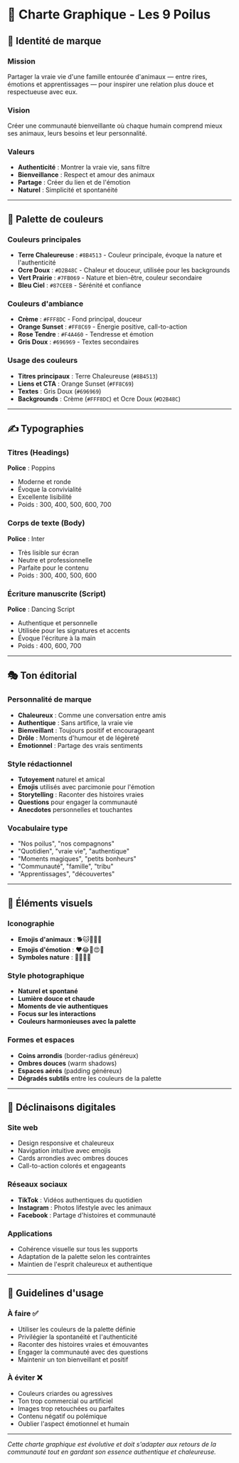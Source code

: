 # 🎨 Charte Graphique - Les 9 Poilus

## 🎯 Identité de marque

### Mission
Partager la vraie vie d'une famille entourée d'animaux — entre rires, émotions et apprentissages — pour inspirer une relation plus douce et respectueuse avec eux.

### Vision
Créer une communauté bienveillante où chaque humain comprend mieux ses animaux, leurs besoins et leur personnalité.

### Valeurs
- **Authenticité** : Montrer la vraie vie, sans filtre
- **Bienveillance** : Respect et amour des animaux
- **Partage** : Créer du lien et de l'émotion
- **Naturel** : Simplicité et spontanéité

---

## 🎨 Palette de couleurs

### Couleurs principales
- **Terre Chaleureuse** : `#8B4513` - Couleur principale, évoque la nature et l'authenticité
- **Ocre Doux** : `#D2B48C` - Chaleur et douceur, utilisée pour les backgrounds
- **Vert Prairie** : `#7FB069` - Nature et bien-être, couleur secondaire
- **Bleu Ciel** : `#87CEEB` - Sérénité et confiance

### Couleurs d'ambiance
- **Crème** : `#FFF8DC` - Fond principal, douceur
- **Orange Sunset** : `#FF8C69` - Énergie positive, call-to-action
- **Rose Tendre** : `#F4A460` - Tendresse et émotion
- **Gris Doux** : `#696969` - Textes secondaires

### Usage des couleurs
- **Titres principaux** : Terre Chaleureuse (`#8B4513`)
- **Liens et CTA** : Orange Sunset (`#FF8C69`)
- **Textes** : Gris Doux (`#696969`)
- **Backgrounds** : Crème (`#FFF8DC`) et Ocre Doux (`#D2B48C`)

---

## ✍️ Typographies

### Titres (Headings)
**Police** : Poppins
- Moderne et ronde
- Évoque la convivialité
- Excellente lisibilité
- Poids : 300, 400, 500, 600, 700

### Corps de texte (Body)
**Police** : Inter
- Très lisible sur écran
- Neutre et professionnelle
- Parfaite pour le contenu
- Poids : 300, 400, 500, 600

### Écriture manuscrite (Script)
**Police** : Dancing Script
- Authentique et personnelle
- Utilisée pour les signatures et accents
- Évoque l'écriture à la main
- Poids : 400, 600, 700

---

## 🎭 Ton éditorial

### Personnalité de marque
- **Chaleureux** : Comme une conversation entre amis
- **Authentique** : Sans artifice, la vraie vie
- **Bienveillant** : Toujours positif et encourageant
- **Drôle** : Moments d'humour et de légèreté
- **Émotionnel** : Partage des vrais sentiments

### Style rédactionnel
- **Tutoyement** naturel et amical
- **Émojis** utilisés avec parcimonie pour l'émotion
- **Storytelling** : Raconter des histoires vraies
- **Questions** pour engager la communauté
- **Anecdotes** personnelles et touchantes

### Vocabulaire type
- "Nos poilus", "nos compagnons"
- "Quotidien", "vraie vie", "authentique"
- "Moments magiques", "petits bonheurs"
- "Communauté", "famille", "tribu"
- "Apprentissages", "découvertes"

---

## 🎨 Éléments visuels

### Iconographie
- **Emojis d'animaux** : 🐕🐱🐎🦮🐾
- **Emojis d'émotion** : ❤️😂🥰😍✨
- **Symboles nature** : 🌿🍃🌻🦋

### Style photographique
- **Naturel et spontané**
- **Lumière douce et chaude**
- **Moments de vie authentiques**
- **Focus sur les interactions**
- **Couleurs harmonieuses avec la palette**

### Formes et espaces
- **Coins arrondis** (border-radius généreux)
- **Ombres douces** (warm shadows)
- **Espaces aérés** (padding généreux)
- **Dégradés subtils** entre les couleurs de la palette

---

## 📱 Déclinaisons digitales

### Site web
- Design responsive et chaleureux
- Navigation intuitive avec emojis
- Cards arrondies avec ombres douces
- Call-to-action colorés et engageants

### Réseaux sociaux
- **TikTok** : Vidéos authentiques du quotidien
- **Instagram** : Photos lifestyle avec les animaux
- **Facebook** : Partage d'histoires et communauté

### Applications
- Cohérence visuelle sur tous les supports
- Adaptation de la palette selon les contraintes
- Maintien de l'esprit chaleureux et authentique

---

## 🎯 Guidelines d'usage

### À faire ✅
- Utiliser les couleurs de la palette définie
- Privilégier la spontanéité et l'authenticité
- Raconter des histoires vraies et émouvantes
- Engager la communauté avec des questions
- Maintenir un ton bienveillant et positif

### À éviter ❌
- Couleurs criardes ou agressives
- Ton trop commercial ou artificiel
- Images trop retouchées ou parfaites
- Contenu négatif ou polémique
- Oublier l'aspect émotionnel et humain

---

*Cette charte graphique est évolutive et doit s'adapter aux retours de la communauté tout en gardant son essence authentique et chaleureuse.*
